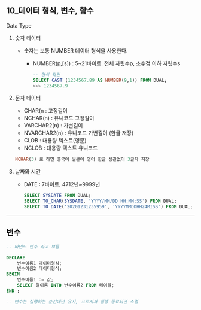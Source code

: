 ## 10_데이터 형식, 변수, 함수

Data Type

1. 숫자 데이터

   - 숫자는 보통 NUMBER 데이터 형식을 사용한다.

     - NUMBER(p,[s]) : 5~21바이트. 전체 자릿수p, 소수점 이하 자릿수s

       ```sql
       -- 형식 확인
       SELECT CAST (1234567.89 AS NUMBER(9,1)) FROM DUAL;
       >>> 1234567.9
       ```

2. 문자 데이터

   - CHAR(n : 고정길이
   - NCHAR(n) : 유니코드 고정길이
   - VARCHAR2(n) : 가변길이
   - NVARCHAR2(n) : 유니코드 가변길이 (한글 저장)
   - CLOB : 대용량 텍스트(영문)
   - NCLOB : 대용량 텍스트 유니코드

   ```SQL
   NCHAR(3) 로 하면 중국어 일본어 영어 한글 상관없이 3글자 저장
   ```

3. 날짜와 시간

   - DATE : 7바이트, 4712년~9999년

     ```SQL
     SELECT SYSDATE FROM DUAL;
     SELECT TO_CHAR(SYSDATE, 'YYYY/MM/DD HH:MM:SS') FROM DUAL;
     SELECT TO_DATE('20201231235959', 'YYYYMMDDHH24MISS') FROM DUAL;
     ```

---

## 변수

```SQL
-- 바인드 변수 라고 부름

DECLARE
	변수이름1 데이터형식;
	변수이름2 데이터형식;
BEGIN
	변수이름1 := 값;
	SELECT 열이름 INTO 변수이름2 FROM 테이블;
END ;

-- 변수는 실행하는 순간에만 유지, 프로시저 실행 종료되면 소멸

```


